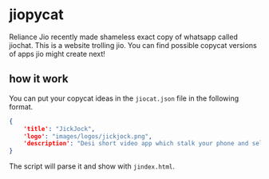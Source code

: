 # jiopycat

Reliance Jio recently made shameless exact copy of whatsapp called jiochat. This is a website trolling jio. You can find possible copycat versions of apps jio might create next!

## how it work

You can put your copycat ideas in the `jiocat.json` file in the following format. 

```json
{
    'title': "JickJock",
    'logo': "images/logos/jickjock.png",
    'description': "Desi short video app which stalk your phone and sell your details in black market."
}

```

The script will parse it and show with ```jindex.html```.




